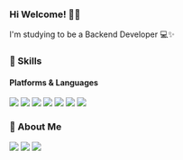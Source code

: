 ### Hi Welcome! ✋🏻
<p>
  I'm studying to be a Backend Developer 💻✨<br/>
</p>



### 💪 Skills
#### Platforms & Languages
<p>
<img src="https://img.shields.io/badge/SpringBoot-6DB33F?style=flat-square&logo=SpringBoot&logoColor=white"/>
<img src="https://img.shields.io/badge/Java-007396?style=flat-square&logo=Eclipse IDE&logoColor=white"/>
<img src="https://img.shields.io/badge/Python-3776AB?style=flat-square&logo=Python&logoColor=white"/>
<img src="https://img.shields.io/badge/JavaScript-F7DF1E?style=flat-square&logo=Eclipse IDE&logoColor=white"/>
<img src="https://img.shields.io/badge/MySQL-4479A1?style=flat-square&logo=MySQL&logoColor=white"/>
<img src="https://img.shields.io/badge/AWS-FF9900?style=flat-square&logo=Amazon EC2&logoColor=white"/>
<img src="https://img.shields.io/badge/Docker-2496ED?style=flat-square&logo=Docker&logoColor=white"/>

</p>

### 🐶 About Me
<p>
<a href="mailto:codusl0422@gmail.com" target="_blank"><img src="https://img.shields.io/badge/Gmail-EA4335?style=flat-square&logo=Gmail&logoColor=white"/></a>
<a href="https://bedecked-distance-9a3.notion.site/22b819d7d6a142f999344ef38ad33104?pvs=4" target="_blank"><img src="https://img.shields.io/badge/Notion-000000?style=flat-square&logo=Notion&logoColor=#03C75A"/></a>
<a href="https://seolki-log.tistory.com/" target="_blank"><img src="https://img.shields.io/badge/Tistory-09B3AF?style=flat-square&logo=Tistory&logoColor=#03C75A"/></a>
</p>

